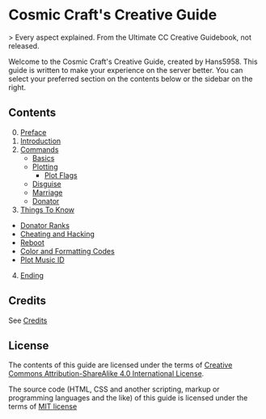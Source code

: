 <h1>Cosmic Craft's Creative Guide</h1>
> Every aspect explained.  
From the Ultimate CC Creative Guidebook, not released.

Welcome to the Cosmic Craft's Creative Guide, created by Hans5958. This guide is written to make your experience on the server better. You can select your preferred section on the contents below or the sidebar on the right.

## Contents

0. [Preface](preface)
1. [Introduction](introduction)
2. [Commands](commands)
    - [Basics](commands/basics.md)
    - [Plotting](commands/plotting.md)
        - [Plot Flags](commands/plotting.md)
    - [Disguise](commands/disguise.md)
    - [Marriage](commands/marriage.md)
    - [Donator](commands/donator.md)
3. [Things To Know](things)
  - [Donator Ranks](things/donator.md)
  - [Cheating and Hacking](things/cheat.md)
  - [Reboot](things/reboot.md)
  - [Color and Formatting Codes](things/format.md)
  - [Plot Music ID](things/musicid.md)
4. [Ending](ending)

## Credits

See [Credits](credits)

## License

The contents of this guide are licensed under the terms of [Creative Commons Attribution-ShareAlike 4.0 International License](http://creativecommons.org/licenses/by-sa/4.0/).

The source code (HTML, CSS and another scripting, markup or programming languages and the like) of this guide is licensed under the terms of [MIT license](https://opensource.org/licenses/MIT)
